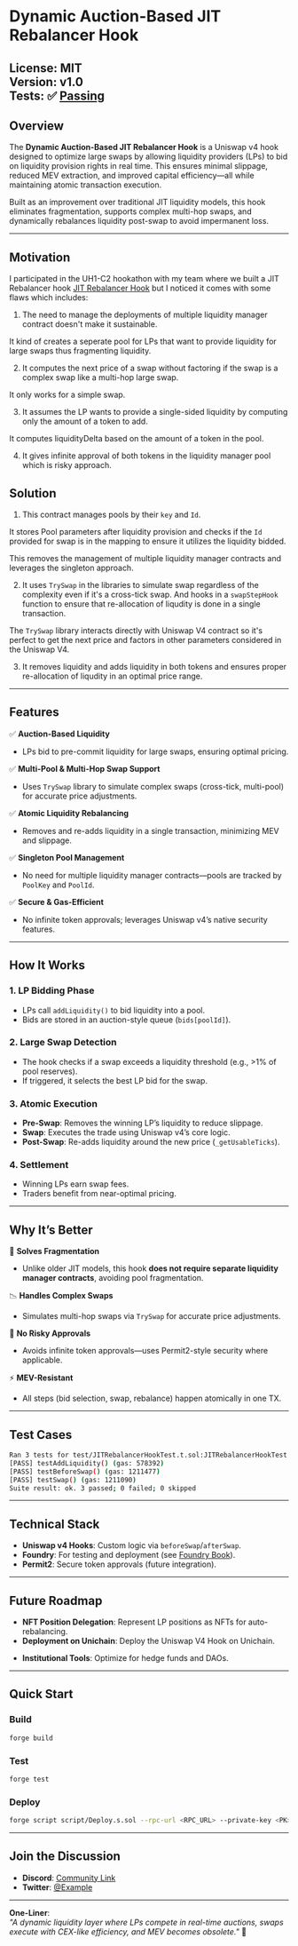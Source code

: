 # **Dynamic Auction-Based JIT Rebalancer Hook**  

**License**: MIT  
**Version**: v1.0  
**Tests**: ✅ [Passing](#test-cases)  
---

## **Overview**  
The **Dynamic Auction-Based JIT Rebalancer Hook** is a Uniswap v4 hook designed to optimize large swaps by allowing liquidity providers (LPs) to bid on liquidity provision rights in real time. This ensures minimal slippage, reduced MEV extraction, and improved capital efficiency—all while maintaining atomic transaction execution.  

Built as an improvement over traditional JIT liquidity models, this hook eliminates fragmentation, supports complex multi-hop swaps, and dynamically rebalances liquidity post-swap to avoid impermanent loss.  

---


## **Motivation**

I participated in the UH1-C2 hookathon with my team where we built a JIT Rebalancer hook [JIT Rebalancer Hook](https://github.com/PaulElisha/JIT-UNISWAP-V4-HOOK) but I noticed it comes with some flaws which includes:

1. The need to manage the deployments of multiple liquidity manager contract doesn't make it sustainable. 

It kind of creates a seperate pool for LPs that want to provide liquidity for large swaps thus fragmenting liquidity.

2. It computes the next price of a swap without factoring if the swap is a complex swap like a multi-hop large swap.

It only works for a simple swap.

3. It assumes the LP wants to provide a single-sided liquidity by computing only the amount of a token to add.

It computes liquidityDelta based on the amount of a token in the pool.

4. It gives infinite approval of both tokens in the liquidity manager pool which is risky approach.

## Solution

1. This contract manages pools by their `key` and `Id`. 

It stores Pool parameters after liquidity provision and checks if the `Id` provided for swap is in the mapping to ensure it utilizes the liquidity bidded.

This removes the management of multiple liquidity manager contracts and leverages the singleton approach.

2. It uses `TrySwap` in the libraries to simulate swap regardless of the complexity even if it's a cross-tick swap. And hooks in a `swapStepHook` function to ensure that re-allocation of liqudity is done in a single transaction. 

The `TrySwap` library interacts directly with Uniswap V4 contract so it's perfect to get the next price and factors in other parameters considered in the Uniswap V4.

3. It removes liquidity and adds liquidity in both tokens and ensures proper re-allocation of liqudity in an optimal price range.

---

## **Features**  

✅ **Auction-Based Liquidity**  
- LPs bid to pre-commit liquidity for large swaps, ensuring optimal pricing.  

✅ **Multi-Pool & Multi-Hop Swap Support**  
- Uses `TrySwap` library to simulate complex swaps (cross-tick, multi-pool) for accurate price adjustments.  

✅ **Atomic Liquidity Rebalancing**  
- Removes and re-adds liquidity in a single transaction, minimizing MEV and slippage.  

✅ **Singleton Pool Management**  
- No need for multiple liquidity manager contracts—pools are tracked by `PoolKey` and `PoolId`.  

✅ **Secure & Gas-Efficient**  
- No infinite token approvals; leverages Uniswap v4’s native security features.  

---

## **How It Works**  

### **1. LP Bidding Phase**  
- LPs call `addLiquidity()` to bid liquidity into a pool.  
- Bids are stored in an auction-style queue (`bids[poolId]`).  

### **2. Large Swap Detection**  
- The hook checks if a swap exceeds a liquidity threshold (e.g., >1% of pool reserves).  
- If triggered, it selects the best LP bid for the swap.  

### **3. Atomic Execution**  
- **Pre-Swap**: Removes the winning LP’s liquidity to reduce slippage.  
- **Swap**: Executes the trade using Uniswap v4’s core logic.  
- **Post-Swap**: Re-adds liquidity around the new price (`_getUsableTicks`).  

### **4. Settlement**  
- Winning LPs earn swap fees.  
- Traders benefit from near-optimal pricing.  

---

## **Why It’s Better**  

🔄 **Solves Fragmentation**  
- Unlike older JIT models, this hook **does not require separate liquidity manager contracts**, avoiding pool fragmentation.  

📉 **Handles Complex Swaps**  
- Simulates multi-hop swaps via `TrySwap` for accurate price adjustments.  

🔐 **No Risky Approvals**  
- Avoids infinite token approvals—uses Permit2-style security where applicable.  

⚡ **MEV-Resistant**  
- All steps (bid selection, swap, rebalance) happen atomically in one TX.  

---

## **Test Cases**  

```bash
Ran 3 tests for test/JITRebalancerHookTest.t.sol:JITRebalancerHookTest
[PASS] testAddLiquidity() (gas: 578392)
[PASS] testBeforeSwap() (gas: 1211477)
[PASS] testSwap() (gas: 1211090)
Suite result: ok. 3 passed; 0 failed; 0 skipped
```

---

## **Technical Stack**  
- **Uniswap v4 Hooks**: Custom logic via `beforeSwap`/`afterSwap`.  
- **Foundry**: For testing and deployment (see [Foundry Book](https://book.getfoundry.sh/)).  
- **Permit2**: Secure token approvals (future integration).  

---

## **Future Roadmap**  
- **NFT Position Delegation**: Represent LP positions as NFTs for auto-rebalancing. 
- **Deployment on Unichain**: Deploy the Uniswap V4 Hook on Unichain. 
<!-- 
- **Cross-Chain Expansion**: Extend to other AMMs (e.g., PancakeSwap).   -->
- **Institutional Tools**: Optimize for hedge funds and DAOs.  

---

## **Quick Start**  

### **Build**  
```bash
forge build
```

### **Test**  
```bash
forge test
```

### **Deploy**  
```bash
forge script script/Deploy.s.sol --rpc-url <RPC_URL> --private-key <PK>
```

---

## **Join the Discussion**  
- **Discord**: [Community Link](https://discord.gg/example)  
- **Twitter**: [@Example](https://twitter.com/example)  

---

**One-Liner**:  
*"A dynamic liquidity layer where LPs compete in real-time auctions, swaps execute with CEX-like efficiency, and MEV becomes obsolete."* 🚀
